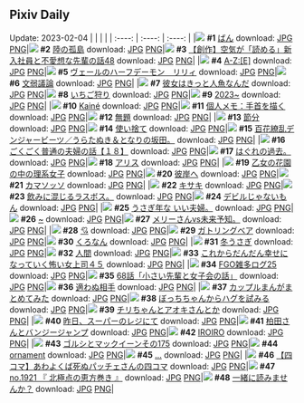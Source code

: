 ## Pixiv Daily
Update: 2023-02-04
|      |      |      |
| :----: | :----: | :----: |
|![](https://pixiv.microyu.workers.dev/c/240x480/img-master/img/2023/02/02/18/30/04/105018717_p0_master1200.jpg) **#1** [ばん](https://www.pixiv.net/artworks/105018717) download: [JPG](https://pixiv.microyu.workers.dev/img-original/img/2023/02/02/18/30/04/105018717_p0.jpg) [PNG](https://pixiv.microyu.workers.dev/img-original/img/2023/02/02/18/30/04/105018717_p0.png)|![](https://pixiv.microyu.workers.dev/c/240x480/img-master/img/2023/02/02/00/44/35/105004631_p0_master1200.jpg) **#2** [陸の孤島](https://www.pixiv.net/artworks/105004631) download: [JPG](https://pixiv.microyu.workers.dev/img-original/img/2023/02/02/00/44/35/105004631_p0.jpg) [PNG](https://pixiv.microyu.workers.dev/img-original/img/2023/02/02/00/44/35/105004631_p0.png)|![](https://pixiv.microyu.workers.dev/c/240x480/img-master/img/2023/02/02/18/00/33/105018812_p0_master1200.jpg) **#3** [【創作】空気が「読める」新入社員と不愛想な先輩の話48](https://www.pixiv.net/artworks/105018812) download: [JPG](https://pixiv.microyu.workers.dev/img-original/img/2023/02/02/18/00/33/105018812_p0.jpg) [PNG](https://pixiv.microyu.workers.dev/img-original/img/2023/02/02/18/00/33/105018812_p0.png)|
|![](https://pixiv.microyu.workers.dev/c/240x480/img-master/img/2023/02/02/00/30/09/105004251_p0_master1200.jpg) **#4** [A-Z:[E]](https://www.pixiv.net/artworks/105004251) download: [JPG](https://pixiv.microyu.workers.dev/img-original/img/2023/02/02/00/30/09/105004251_p0.jpg) [PNG](https://pixiv.microyu.workers.dev/img-original/img/2023/02/02/00/30/09/105004251_p0.png)|![](https://pixiv.microyu.workers.dev/c/240x480/img-master/img/2023/02/02/18/51/48/105019988_p0_master1200.jpg) **#5** [ヴェールのハーフデーモン　リリィ](https://www.pixiv.net/artworks/105019988) download: [JPG](https://pixiv.microyu.workers.dev/img-original/img/2023/02/02/18/51/48/105019988_p0.jpg) [PNG](https://pixiv.microyu.workers.dev/img-original/img/2023/02/02/18/51/48/105019988_p0.png)|![](https://pixiv.microyu.workers.dev/c/240x480/img-master/img/2023/02/02/00/02/33/105003106_p0_master1200.jpg) **#6** [文弱議論](https://www.pixiv.net/artworks/105003106) download: [JPG](https://pixiv.microyu.workers.dev/img-original/img/2023/02/02/00/02/33/105003106_p0.jpg) [PNG](https://pixiv.microyu.workers.dev/img-original/img/2023/02/02/00/02/33/105003106_p0.png)|
|![](https://pixiv.microyu.workers.dev/c/240x480/img-master/img/2023/02/03/07/30/01/105036560_p0_master1200.jpg) **#7** [彼女はきっと人魚なんだ](https://www.pixiv.net/artworks/105036560) download: [JPG](https://pixiv.microyu.workers.dev/img-original/img/2023/02/03/07/30/01/105036560_p0.jpg) [PNG](https://pixiv.microyu.workers.dev/img-original/img/2023/02/03/07/30/01/105036560_p0.png)|![](https://pixiv.microyu.workers.dev/c/240x480/img-master/img/2023/02/02/20/30/07/105022668_p0_master1200.jpg) **#8** [いちご狩り](https://www.pixiv.net/artworks/105022668) download: [JPG](https://pixiv.microyu.workers.dev/img-original/img/2023/02/02/20/30/07/105022668_p0.jpg) [PNG](https://pixiv.microyu.workers.dev/img-original/img/2023/02/02/20/30/07/105022668_p0.png)|![](https://pixiv.microyu.workers.dev/c/240x480/img-master/img/2023/02/02/04/05/14/105007858_p0_master1200.jpg) **#9** [2023~](https://www.pixiv.net/artworks/105007858) download: [JPG](https://pixiv.microyu.workers.dev/img-original/img/2023/02/02/04/05/14/105007858_p0.jpg) [PNG](https://pixiv.microyu.workers.dev/img-original/img/2023/02/02/04/05/14/105007858_p0.png)|
|![](https://pixiv.microyu.workers.dev/c/240x480/img-master/img/2023/02/02/20/05/27/105021944_p0_master1200.jpg) **#10** [Kainé](https://www.pixiv.net/artworks/105021944) download: [JPG](https://pixiv.microyu.workers.dev/img-original/img/2023/02/02/20/05/27/105021944_p0.jpg) [PNG](https://pixiv.microyu.workers.dev/img-original/img/2023/02/02/20/05/27/105021944_p0.png)|![](https://pixiv.microyu.workers.dev/c/240x480/img-master/img/2023/02/03/07/00/02/105036227_p0_master1200.jpg) **#11** [個人メモ：手首を描く](https://www.pixiv.net/artworks/105036227) download: [JPG](https://pixiv.microyu.workers.dev/img-original/img/2023/02/03/07/00/02/105036227_p0.jpg) [PNG](https://pixiv.microyu.workers.dev/img-original/img/2023/02/03/07/00/02/105036227_p0.png)|![](https://pixiv.microyu.workers.dev/c/240x480/img-master/img/2023/02/03/18/45/33/105048485_p0_master1200.jpg) **#12** [無題](https://www.pixiv.net/artworks/105048485) download: [JPG](https://pixiv.microyu.workers.dev/img-original/img/2023/02/03/18/45/33/105048485_p0.jpg) [PNG](https://pixiv.microyu.workers.dev/img-original/img/2023/02/03/18/45/33/105048485_p0.png)|
|![](https://pixiv.microyu.workers.dev/c/240x480/img-master/img/2023/02/03/20/30/02/105051881_p0_master1200.jpg) **#13** [節分](https://www.pixiv.net/artworks/105051881) download: [JPG](https://pixiv.microyu.workers.dev/img-original/img/2023/02/03/20/30/02/105051881_p0.jpg) [PNG](https://pixiv.microyu.workers.dev/img-original/img/2023/02/03/20/30/02/105051881_p0.png)|![](https://pixiv.microyu.workers.dev/c/240x480/img-master/img/2023/02/03/00/00/43/105029600_p0_master1200.jpg) **#14** [使い捨て](https://www.pixiv.net/artworks/105029600) download: [JPG](https://pixiv.microyu.workers.dev/img-original/img/2023/02/03/00/00/43/105029600_p0.jpg) [PNG](https://pixiv.microyu.workers.dev/img-original/img/2023/02/03/00/00/43/105029600_p0.png)|![](https://pixiv.microyu.workers.dev/c/240x480/img-master/img/2023/02/03/19/44/16/105050293_p0_master1200.jpg) **#15** [百花繚乱デンジャービーツ／うらたぬき＆となりの坂田。](https://www.pixiv.net/artworks/105050293) download: [JPG](https://pixiv.microyu.workers.dev/img-original/img/2023/02/03/19/44/16/105050293_p0.jpg) [PNG](https://pixiv.microyu.workers.dev/img-original/img/2023/02/03/19/44/16/105050293_p0.png)|
|![](https://pixiv.microyu.workers.dev/c/240x480/img-master/img/2023/02/03/17/50/01/105046952_p0_master1200.jpg) **#16** [ごくごく普通の夫婦の話【１８】](https://www.pixiv.net/artworks/105046952) download: [JPG](https://pixiv.microyu.workers.dev/img-original/img/2023/02/03/17/50/01/105046952_p0.jpg) [PNG](https://pixiv.microyu.workers.dev/img-original/img/2023/02/03/17/50/01/105046952_p0.png)|![](https://pixiv.microyu.workers.dev/c/240x480/img-master/img/2023/02/02/03/37/14/105007557_p0_master1200.jpg) **#17** [はぐれの過去。](https://www.pixiv.net/artworks/105007557) download: [JPG](https://pixiv.microyu.workers.dev/img-original/img/2023/02/02/03/37/14/105007557_p0.jpg) [PNG](https://pixiv.microyu.workers.dev/img-original/img/2023/02/02/03/37/14/105007557_p0.png)|![](https://pixiv.microyu.workers.dev/c/240x480/img-master/img/2023/02/02/00/11/15/105003661_p0_master1200.jpg) **#18** [アリス](https://www.pixiv.net/artworks/105003661) download: [JPG](https://pixiv.microyu.workers.dev/img-original/img/2023/02/02/00/11/15/105003661_p0.jpg) [PNG](https://pixiv.microyu.workers.dev/img-original/img/2023/02/02/00/11/15/105003661_p0.png)|
|![](https://pixiv.microyu.workers.dev/c/240x480/img-master/img/2023/02/02/18/23/29/105019326_p0_master1200.jpg) **#19** [乙女の花園の中の理系女子](https://www.pixiv.net/artworks/105019326) download: [JPG](https://pixiv.microyu.workers.dev/img-original/img/2023/02/02/18/23/29/105019326_p0.jpg) [PNG](https://pixiv.microyu.workers.dev/img-original/img/2023/02/02/18/23/29/105019326_p0.png)|![](https://pixiv.microyu.workers.dev/c/240x480/img-master/img/2023/02/03/00/00/46/105029610_p0_master1200.jpg) **#20** [彼岸へ](https://www.pixiv.net/artworks/105029610) download: [JPG](https://pixiv.microyu.workers.dev/img-original/img/2023/02/03/00/00/46/105029610_p0.jpg) [PNG](https://pixiv.microyu.workers.dev/img-original/img/2023/02/03/00/00/46/105029610_p0.png)|![](https://pixiv.microyu.workers.dev/c/240x480/img-master/img/2023/02/04/06/56/58/105048061_p0_master1200.jpg) **#21** [カマソッソ](https://www.pixiv.net/artworks/105048061) download: [JPG](https://pixiv.microyu.workers.dev/img-original/img/2023/02/04/06/56/58/105048061_p0.jpg) [PNG](https://pixiv.microyu.workers.dev/img-original/img/2023/02/04/06/56/58/105048061_p0.png)|
|![](https://pixiv.microyu.workers.dev/c/240x480/img-master/img/2023/02/02/03/54/59/105007720_p0_master1200.jpg) **#22** [キサキ](https://www.pixiv.net/artworks/105007720) download: [JPG](https://pixiv.microyu.workers.dev/img-original/img/2023/02/02/03/54/59/105007720_p0.jpg) [PNG](https://pixiv.microyu.workers.dev/img-original/img/2023/02/02/03/54/59/105007720_p0.png)|![](https://pixiv.microyu.workers.dev/c/240x480/img-master/img/2023/02/02/00/09/49/105003608_p0_master1200.jpg) **#23** [飲みに混じるラスボス。](https://www.pixiv.net/artworks/105003608) download: [JPG](https://pixiv.microyu.workers.dev/img-original/img/2023/02/02/00/09/49/105003608_p0.jpg) [PNG](https://pixiv.microyu.workers.dev/img-original/img/2023/02/02/00/09/49/105003608_p0.png)|![](https://pixiv.microyu.workers.dev/c/240x480/img-master/img/2023/02/02/17/41/02/105018305_p0_master1200.jpg) **#24** [デビルじゃないもん](https://www.pixiv.net/artworks/105018305) download: [JPG](https://pixiv.microyu.workers.dev/img-original/img/2023/02/02/17/41/02/105018305_p0.jpg) [PNG](https://pixiv.microyu.workers.dev/img-original/img/2023/02/02/17/41/02/105018305_p0.png)|
|![](https://pixiv.microyu.workers.dev/c/240x480/img-master/img/2023/02/03/17/03/49/105045848_p0_master1200.jpg) **#25** [うさぎ年な いい夫婦。](https://www.pixiv.net/artworks/105045848) download: [JPG](https://pixiv.microyu.workers.dev/img-original/img/2023/02/03/17/03/49/105045848_p0.jpg) [PNG](https://pixiv.microyu.workers.dev/img-original/img/2023/02/03/17/03/49/105045848_p0.png)|![](https://pixiv.microyu.workers.dev/c/240x480/img-master/img/2023/02/02/00/00/22/105003047_p0_master1200.jpg) **#26** [~](https://www.pixiv.net/artworks/105003047) download: [JPG](https://pixiv.microyu.workers.dev/img-original/img/2023/02/02/00/00/22/105003047_p0.jpg) [PNG](https://pixiv.microyu.workers.dev/img-original/img/2023/02/02/00/00/22/105003047_p0.png)|![](https://pixiv.microyu.workers.dev/c/240x480/img-master/img/2023/02/02/15/39/59/105016134_p0_master1200.jpg) **#27** [メリーさんvs未来予知。](https://www.pixiv.net/artworks/105016134) download: [JPG](https://pixiv.microyu.workers.dev/img-original/img/2023/02/02/15/39/59/105016134_p0.jpg) [PNG](https://pixiv.microyu.workers.dev/img-original/img/2023/02/02/15/39/59/105016134_p0.png)|
|![](https://pixiv.microyu.workers.dev/c/240x480/img-master/img/2023/02/03/00/00/17/105029500_p0_master1200.jpg) **#28** [💘](https://www.pixiv.net/artworks/105029500) download: [JPG](https://pixiv.microyu.workers.dev/img-original/img/2023/02/03/00/00/17/105029500_p0.jpg) [PNG](https://pixiv.microyu.workers.dev/img-original/img/2023/02/03/00/00/17/105029500_p0.png)|![](https://pixiv.microyu.workers.dev/c/240x480/img-master/img/2023/02/03/01/52/20/105032768_master1200.jpg) **#29** [ガトリングベア](https://www.pixiv.net/artworks/105032768) download: [JPG](https://pixiv.microyu.workers.dev/img-original/img/2023/02/03/01/52/20/105032768.jpg) [PNG](https://pixiv.microyu.workers.dev/img-original/img/2023/02/03/01/52/20/105032768.png)|![](https://pixiv.microyu.workers.dev/c/240x480/img-master/img/2023/02/02/22/32/05/105026571_p0_master1200.jpg) **#30** [くろなん](https://www.pixiv.net/artworks/105026571) download: [JPG](https://pixiv.microyu.workers.dev/img-original/img/2023/02/02/22/32/05/105026571_p0.jpg) [PNG](https://pixiv.microyu.workers.dev/img-original/img/2023/02/02/22/32/05/105026571_p0.png)|
|![](https://pixiv.microyu.workers.dev/c/240x480/img-master/img/2023/02/02/01/49/33/105006040_p0_master1200.jpg) **#31** [冬うさぎ](https://www.pixiv.net/artworks/105006040) download: [JPG](https://pixiv.microyu.workers.dev/img-original/img/2023/02/02/01/49/33/105006040_p0.jpg) [PNG](https://pixiv.microyu.workers.dev/img-original/img/2023/02/02/01/49/33/105006040_p0.png)|![](https://pixiv.microyu.workers.dev/c/240x480/img-master/img/2023/02/03/19/08/02/105049186_p0_master1200.jpg) **#32** [人間](https://www.pixiv.net/artworks/105049186) download: [JPG](https://pixiv.microyu.workers.dev/img-original/img/2023/02/03/19/08/02/105049186_p0.jpg) [PNG](https://pixiv.microyu.workers.dev/img-original/img/2023/02/03/19/08/02/105049186_p0.png)|![](https://pixiv.microyu.workers.dev/c/240x480/img-master/img/2023/02/02/17/02/52/105017487_p0_master1200.jpg) **#33** [これからだんだん幸せになっていく怖い女上司４５](https://www.pixiv.net/artworks/105017487) download: [JPG](https://pixiv.microyu.workers.dev/img-original/img/2023/02/02/17/02/52/105017487_p0.jpg) [PNG](https://pixiv.microyu.workers.dev/img-original/img/2023/02/02/17/02/52/105017487_p0.png)|
|![](https://pixiv.microyu.workers.dev/c/240x480/img-master/img/2023/02/03/11/04/07/105039248_p0_master1200.jpg) **#34** [FGO雑多ログ25](https://www.pixiv.net/artworks/105039248) download: [JPG](https://pixiv.microyu.workers.dev/img-original/img/2023/02/03/11/04/07/105039248_p0.jpg) [PNG](https://pixiv.microyu.workers.dev/img-original/img/2023/02/03/11/04/07/105039248_p0.png)|![](https://pixiv.microyu.workers.dev/c/240x480/img-master/img/2023/02/03/16/57/27/105045684_p0_master1200.jpg) **#35** [68話「小さい先輩と女子会の話」](https://www.pixiv.net/artworks/105045684) download: [JPG](https://pixiv.microyu.workers.dev/img-original/img/2023/02/03/16/57/27/105045684_p0.jpg) [PNG](https://pixiv.microyu.workers.dev/img-original/img/2023/02/03/16/57/27/105045684_p0.png)|![](https://pixiv.microyu.workers.dev/c/240x480/img-master/img/2023/02/02/16/46/59/105017170_p0_master1200.jpg) **#36** [適わぬ相手](https://www.pixiv.net/artworks/105017170) download: [JPG](https://pixiv.microyu.workers.dev/img-original/img/2023/02/02/16/46/59/105017170_p0.jpg) [PNG](https://pixiv.microyu.workers.dev/img-original/img/2023/02/02/16/46/59/105017170_p0.png)|
|![](https://pixiv.microyu.workers.dev/c/240x480/img-master/img/2023/02/02/22/44/44/105026998_p0_master1200.jpg) **#37** [カップルまんがまとめてみた](https://www.pixiv.net/artworks/105026998) download: [JPG](https://pixiv.microyu.workers.dev/img-original/img/2023/02/02/22/44/44/105026998_p0.jpg) [PNG](https://pixiv.microyu.workers.dev/img-original/img/2023/02/02/22/44/44/105026998_p0.png)|![](https://pixiv.microyu.workers.dev/c/240x480/img-master/img/2023/02/02/00/04/20/105003397_p0_master1200.jpg) **#38** [ぼっちちゃんからハグを試みる](https://www.pixiv.net/artworks/105003397) download: [JPG](https://pixiv.microyu.workers.dev/img-original/img/2023/02/02/00/04/20/105003397_p0.jpg) [PNG](https://pixiv.microyu.workers.dev/img-original/img/2023/02/02/00/04/20/105003397_p0.png)|![](https://pixiv.microyu.workers.dev/c/240x480/img-master/img/2023/02/02/20/33/18/105022768_p0_master1200.jpg) **#39** [チリちゃんとアオキさんとか](https://www.pixiv.net/artworks/105022768) download: [JPG](https://pixiv.microyu.workers.dev/img-original/img/2023/02/02/20/33/18/105022768_p0.jpg) [PNG](https://pixiv.microyu.workers.dev/img-original/img/2023/02/02/20/33/18/105022768_p0.png)|
|![](https://pixiv.microyu.workers.dev/c/240x480/img-master/img/2023/02/02/13/54/37/105014540_p0_master1200.jpg) **#40** [昨日、スーパーのレジにて](https://www.pixiv.net/artworks/105014540) download: [JPG](https://pixiv.microyu.workers.dev/img-original/img/2023/02/02/13/54/37/105014540_p0.jpg) [PNG](https://pixiv.microyu.workers.dev/img-original/img/2023/02/02/13/54/37/105014540_p0.png)|![](https://pixiv.microyu.workers.dev/c/240x480/img-master/img/2023/02/03/17/33/25/105046533_p0_master1200.jpg) **#41** [柏田さんとバンジージャンプ](https://www.pixiv.net/artworks/105046533) download: [JPG](https://pixiv.microyu.workers.dev/img-original/img/2023/02/03/17/33/25/105046533_p0.jpg) [PNG](https://pixiv.microyu.workers.dev/img-original/img/2023/02/03/17/33/25/105046533_p0.png)|![](https://pixiv.microyu.workers.dev/c/240x480/img-master/img/2023/02/03/00/30/55/105030862_p0_master1200.jpg) **#42** [IROIRO](https://www.pixiv.net/artworks/105030862) download: [JPG](https://pixiv.microyu.workers.dev/img-original/img/2023/02/03/00/30/55/105030862_p0.jpg) [PNG](https://pixiv.microyu.workers.dev/img-original/img/2023/02/03/00/30/55/105030862_p0.png)|
|![](https://pixiv.microyu.workers.dev/c/240x480/img-master/img/2023/02/02/11/22/45/105012275_p0_master1200.jpg) **#43** [ゴルシとマックイーンその175](https://www.pixiv.net/artworks/105012275) download: [JPG](https://pixiv.microyu.workers.dev/img-original/img/2023/02/02/11/22/45/105012275_p0.jpg) [PNG](https://pixiv.microyu.workers.dev/img-original/img/2023/02/02/11/22/45/105012275_p0.png)|![](https://pixiv.microyu.workers.dev/c/240x480/img-master/img/2023/02/02/16/10/11/105016563_p0_master1200.jpg) **#44** [ornament](https://www.pixiv.net/artworks/105016563) download: [JPG](https://pixiv.microyu.workers.dev/img-original/img/2023/02/02/16/10/11/105016563_p0.jpg) [PNG](https://pixiv.microyu.workers.dev/img-original/img/2023/02/02/16/10/11/105016563_p0.png)|![](https://pixiv.microyu.workers.dev/c/240x480/img-master/img/2023/02/02/04/15/44/105007950_p0_master1200.jpg) **#45** [...](https://www.pixiv.net/artworks/105007950) download: [JPG](https://pixiv.microyu.workers.dev/img-original/img/2023/02/02/04/15/44/105007950_p0.jpg) [PNG](https://pixiv.microyu.workers.dev/img-original/img/2023/02/02/04/15/44/105007950_p0.png)|
|![](https://pixiv.microyu.workers.dev/c/240x480/img-master/img/2023/02/03/18/43/09/105048423_p0_master1200.jpg) **#46** [【四コマ】あわよくば死ぬパッチェさんの四コマ](https://www.pixiv.net/artworks/105048423) download: [JPG](https://pixiv.microyu.workers.dev/img-original/img/2023/02/03/18/43/09/105048423_p0.jpg) [PNG](https://pixiv.microyu.workers.dev/img-original/img/2023/02/03/18/43/09/105048423_p0.png)|![](https://pixiv.microyu.workers.dev/c/240x480/img-master/img/2023/02/03/12/36/21/105040792_p0_master1200.jpg) **#47** [no.1921 『 北極点の恵方巻き 』](https://www.pixiv.net/artworks/105040792) download: [JPG](https://pixiv.microyu.workers.dev/img-original/img/2023/02/03/12/36/21/105040792_p0.jpg) [PNG](https://pixiv.microyu.workers.dev/img-original/img/2023/02/03/12/36/21/105040792_p0.png)|![](https://pixiv.microyu.workers.dev/c/240x480/img-master/img/2023/02/02/00/09/04/105003587_p0_master1200.jpg) **#48** [一緒に読みませんか？](https://www.pixiv.net/artworks/105003587) download: [JPG](https://pixiv.microyu.workers.dev/img-original/img/2023/02/02/00/09/04/105003587_p0.jpg) [PNG](https://pixiv.microyu.workers.dev/img-original/img/2023/02/02/00/09/04/105003587_p0.png)|
